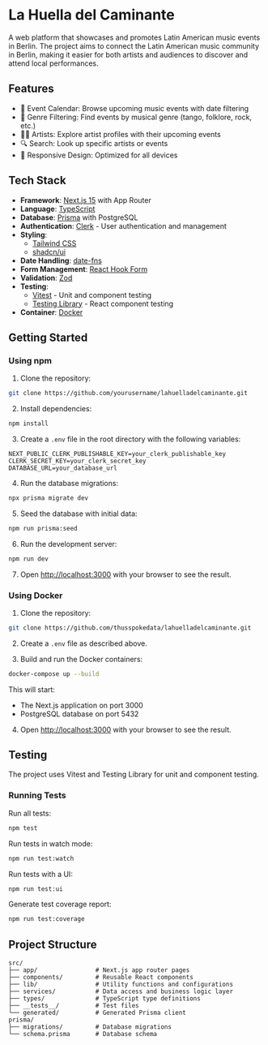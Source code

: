 # La Huella del Caminante

A web platform that showcases and promotes Latin American music events in Berlin. The project aims to connect the Latin American music community in Berlin, making it easier for both artists and audiences to discover and attend local performances.

## Features

- 📅 Event Calendar: Browse upcoming music events with date filtering
- 🎵 Genre Filtering: Find events by musical genre (tango, folklore, rock, etc.)
- 👨‍🎤 Artists: Explore artist profiles with their upcoming events
- 🔍 Search: Look up specific artists or events
- 📱 Responsive Design: Optimized for all devices

## Tech Stack

- **Framework**: [Next.js 15](https://nextjs.org/) with App Router
- **Language**: [TypeScript](https://www.typescriptlang.org/)
- **Database**: [Prisma](https://www.prisma.io/) with PostgreSQL
- **Authentication**: [Clerk](https://clerk.com/) - User authentication and management
- **Styling**:
  - [Tailwind CSS](https://tailwindcss.com/)
  - [shadcn/ui](https://ui.shadcn.com/)
- **Date Handling**: [date-fns](https://date-fns.org/)
- **Form Management**: [React Hook Form](https://react-hook-form.com/)
- **Validation**: [Zod](https://zod.dev/)
- **Testing**:
  - [Vitest](https://vitest.dev/) - Unit and component testing
  - [Testing Library](https://testing-library.com/) - React component testing
- **Container**: [Docker](https://www.docker.com/)

## Getting Started

### Using npm

1. Clone the repository:

```bash
git clone https://github.com/yourusername/lahuelladelcaminante.git
```

2. Install dependencies:

```bash
npm install
```

3. Create a `.env` file in the root directory with the following variables:

```env
NEXT_PUBLIC_CLERK_PUBLISHABLE_KEY=your_clerk_publishable_key
CLERK_SECRET_KEY=your_clerk_secret_key
DATABASE_URL=your_database_url
```

4. Run the database migrations:

```bash
npx prisma migrate dev
```

5. Seed the database with initial data:

```bash
npm run prisma:seed
```

6. Run the development server:

```bash
npm run dev
```

7. Open [http://localhost:3000](http://localhost:3000) with your browser to see the result.

### Using Docker

1. Clone the repository:

```bash
git clone https://github.com/thusspokedata/lahuelladelcaminante.git
```

2. Create a `.env` file as described above.

3. Build and run the Docker containers:

```bash
docker-compose up --build
```

This will start:

- The Next.js application on port 3000
- PostgreSQL database on port 5432

4. Open [http://localhost:3000](http://localhost:3000) with your browser to see the result.

## Testing

The project uses Vitest and Testing Library for unit and component testing.

### Running Tests

Run all tests:

```bash
npm test
```

Run tests in watch mode:

```bash
npm run test:watch
```

Run tests with a UI:

```bash
npm run test:ui
```

Generate test coverage report:

```bash
npm run test:coverage
```

## Project Structure

```
src/
├── app/                # Next.js app router pages
├── components/         # Reusable React components
├── lib/                # Utility functions and configurations
├── services/           # Data access and business logic layer
├── types/              # TypeScript type definitions
├── __tests__/          # Test files
└── generated/          # Generated Prisma client
prisma/
├── migrations/         # Database migrations
└── schema.prisma       # Database schema
```
